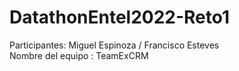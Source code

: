 # DatathonEntel2022-Reto1
Participantes: Miguel Espinoza / Francisco Esteves  <br />
Nombre del equipo : TeamExCRM  <br />
